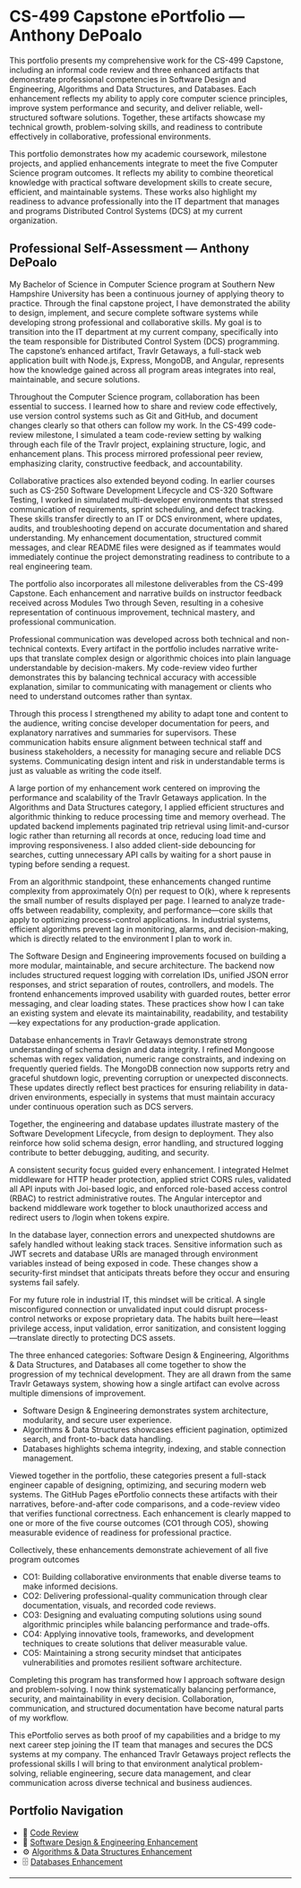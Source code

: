 # CS-499 Capstone ePortfolio — Anthony DePoalo 

This portfolio presents my comprehensive work for the CS-499 Capstone, including an informal code review and three enhanced artifacts that demonstrate professional competencies in Software Design and Engineering, Algorithms and Data Structures, and Databases. Each enhancement reflects my ability to apply core computer science principles, improve system performance and security, and deliver reliable, well-structured software solutions. Together, these artifacts showcase my technical growth, problem-solving skills, and readiness to contribute effectively in collaborative, professional environments.

This portfolio demonstrates how my academic coursework, milestone projects, and applied enhancements integrate to meet the five Computer Science program outcomes. It reflects my ability to combine theoretical knowledge with practical software development skills to create secure, efficient, and maintainable systems. These works also highlight my readiness to advance professionally into the IT department that manages and programs Distributed Control Systems (DCS) at my current organization.

## Professional Self-Assessment — Anthony DePoalo 

  My Bachelor of Science in Computer Science program at Southern New Hampshire University has been a continuous journey of applying theory to practice. Through the final capstone project, I have demonstrated the ability to design, implement, and secure complete software systems while developing strong professional and collaborative skills. My goal is to transition into the IT department at my current company, specifically into the team responsible for Distributed Control System (DCS) programming. The capstone’s enhanced artifact, Travlr Getaways, a full-stack web application built with Node.js, Express, MongoDB, and Angular, represents how the knowledge gained across all program areas integrates into real, maintainable, and secure solutions. 

  Throughout the Computer Science program, collaboration has been essential to success. I learned how to share and review code effectively, use version control systems such as Git and GitHub, and document changes clearly so that others can follow my work. In the CS-499 code-review milestone, I simulated a team code-review setting by walking through each file of the Travlr project, explaining structure, logic, and enhancement plans. This process mirrored professional peer review, emphasizing clarity, constructive feedback, and accountability. 

  Collaborative practices also extended beyond coding. In earlier courses such as CS-250 Software Development Lifecycle and CS-320 Software Testing, I worked in simulated multi-developer environments that stressed communication of requirements, sprint scheduling, and defect tracking. These skills transfer directly to an IT or DCS environment, where updates, audits, and troubleshooting depend on accurate documentation and shared understanding. My enhancement documentation, structured commit messages, and clear README files were designed as if teammates would immediately continue the project demonstrating readiness to contribute to a real engineering team.

  The portfolio also incorporates all milestone deliverables from the CS-499 Capstone. Each enhancement and narrative builds on instructor feedback received across Modules Two through Seven, resulting in a cohesive representation of continuous improvement, technical mastery, and professional communication.

  Professional communication was developed across both technical and non-technical contexts. Every artifact in the portfolio includes narrative write-ups that translate complex design or algorithmic choices into plain language understandable by decision-makers. My code-review video further demonstrates this by balancing technical accuracy with accessible explanation, similar to communicating with management or clients who need to understand outcomes rather than syntax. 
    
  Through this process I strengthened my ability to adapt tone and content to the audience, writing concise developer documentation for peers, and explanatory narratives and summaries for supervisors. These communication habits ensure alignment between technical staff and business stakeholders, a necessity for managing secure and reliable DCS systems. Communicating design intent and risk in understandable terms is just as valuable as writing the code itself.

  A large portion of my enhancement work centered on improving the performance and scalability of the Travlr Getaways application. In the Algorithms and Data Structures category, I applied efficient structures and algorithmic thinking to reduce processing time and memory overhead. The updated backend implements paginated trip retrieval using limit-and-cursor logic rather than returning all records at once, reducing load time and improving responsiveness. I also added client-side debouncing for searches, cutting unnecessary API calls by waiting for a short pause in typing before sending a request. 
  
  From an algorithmic standpoint, these enhancements changed runtime complexity from approximately O(n) per request to O(k), where k represents the small number of results displayed per page. I learned to analyze trade-offs between readability, complexity, and performance—core skills that apply to optimizing process-control applications. In industrial systems, efficient algorithms prevent lag in monitoring, alarms, and decision-making, which is directly related to the environment I plan to work in.

  The Software Design and Engineering improvements focused on building a more modular, maintainable, and secure architecture. The backend now includes structured request logging with correlation IDs, unified JSON error responses, and strict separation of routes, controllers, and models. The frontend enhancements improved usability with guarded routes, better error messaging, and clear loading states. These practices show how I can take an existing system and elevate its maintainability, readability, and testability—key expectations for any production-grade application. 
  
  Database enhancements in Travlr Getaways demonstrate strong understanding of schema design and data integrity. I refined Mongoose schemas with regex validation, numeric range constraints, and indexing on frequently queried fields. The MongoDB connection now supports retry and graceful shutdown logic, preventing corruption or unexpected disconnects. These updates directly reflect best practices for ensuring reliability in data-driven environments, especially in systems that must maintain accuracy under continuous operation such as DCS servers. 
  
  Together, the engineering and database updates illustrate mastery of the Software Development Lifecycle, from design to deployment. They also reinforce how solid schema design, error handling, and structured logging contribute to better debugging, auditing, and security.

  A consistent security focus guided every enhancement. I integrated Helmet middleware for HTTP header protection, applied strict CORS rules, validated all API inputs with Joi-based logic, and enforced role-based access control (RBAC) to restrict administrative routes. The Angular interceptor and backend middleware work together to block unauthorized access and redirect users to /login when tokens expire. 
  
  In the database layer, connection errors and unexpected shutdowns are safely handled without leaking stack traces. Sensitive information such as JWT secrets and database URIs are managed through environment variables instead of being exposed in code. These changes show a security-first mindset that anticipats threats before they occur and ensuring systems fail safely. 
  
  For my future role in industrial IT, this mindset will be critical. A single misconfigured connection or unvalidated input could disrupt process-control networks or expose proprietary data. The habits built here—least privilege access, input validation, error sanitization, and consistent logging—translate directly to protecting DCS assets.

  The three enhanced categories: Software Design & Engineering, Algorithms & Data Structures, and Databases all come together to show the progression of my technical development. They are all drawn from the same Travlr Getaways system, showing how a single artifact can evolve across multiple dimensions of improvement. 
  
  - Software Design & Engineering demonstrates system architecture, modularity, and secure user experience.
  - Algorithms & Data Structures showcases efficient pagination, optimized search, and front-to-back data handling.
  - Databases highlights schema integrity, indexing, and stable connection management.

  Viewed together in the portfolio, these categories present a full-stack engineer capable of designing, optimizing, and securing modern web systems. The GitHub Pages ePortfolio connects these artifacts with their narratives, before-and-after code comparisons, and a code-review video that verifies functional correctness. Each enhancement is clearly mapped to one or more of the five course outcomes (CO1 through CO5), showing measurable evidence of readiness for professional practice.

  Collectively, these enhancements demonstrate achievement of all five program outcomes
  - CO1: Building collaborative environments that enable diverse teams to make informed decisions.
  - CO2: Delivering professional-quality communication through clear documentation, visuals, and recorded code reviews.
  - CO3: Designing and evaluating computing solutions using sound algorithmic principles while balancing performance and trade-offs.
  - CO4: Applying innovative tools, frameworks, and development techniques to create solutions that deliver measurable value.
  - CO5: Maintaining a strong security mindset that anticipates vulnerabilities and promotes resilient software architecture.

  Completing this program has transformed how I approach software design and problem-solving. I now think systematically balancing performance, security, and maintainability in every decision. Collaboration, communication, and structured documentation have become natural parts of my workflow. 
    
  This ePortfolio serves as both proof of my capabilities and a bridge to my next career step joining the IT team that manages and secures the DCS systems at my company. The enhanced Travlr Getaways project reflects the professional skills I will bring to that environment analytical problem-solving, reliable engineering, secure data management, and clear communication across diverse technical and business audiences.

## Portfolio Navigation 
- 🎥 [Code Review](code-review/README.md) 
- 🧩 [Software Design & Engineering Enhancement](artifacts/software-design/README.md) 
- ⚙️ [Algorithms & Data Structures Enhancement](artifacts/algorithms/README.md) 
- 🗄️ [Databases Enhancement](artifacts/databases/README.md) 

---
